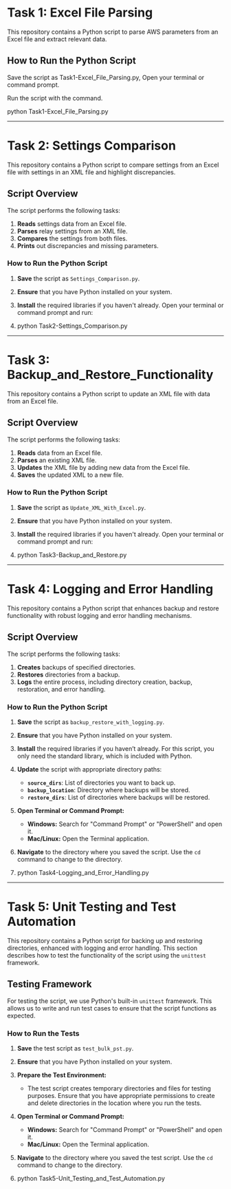 # Task 1: Excel File Parsing

This repository contains a Python script to parse AWS parameters from an Excel file and extract relevant data.

## How to Run the Python Script

Save the script as Task1-Excel_File_Parsing.py, Open your terminal or command prompt.

Run the script with the command.

python Task1-Excel_File_Parsing.py


----------------------------------------------------------------------------------------------------------------------------

# Task 2: Settings Comparison

This repository contains a Python script to compare settings from an Excel file with settings in an XML file and highlight discrepancies.

## Script Overview

The script performs the following tasks:
1. **Reads** settings data from an Excel file.
2. **Parses** relay settings from an XML file.
3. **Compares** the settings from both files.
4. **Prints** out discrepancies and missing parameters.

### How to Run the Python Script

1. **Save** the script as `Settings_Comparison.py`.

2. **Ensure** that you have Python installed on your system.

3. **Install** the required libraries if you haven't already. Open your terminal or command prompt and run:

4. python Task2-Settings_Comparison.py

----------------------------------------------------------------------------------------------------------------------------

# Task 3: Backup_and_Restore_Functionality

This repository contains a Python script to update an XML file with data from an Excel file.

## Script Overview

The script performs the following tasks:
1. **Reads** data from an Excel file.
2. **Parses** an existing XML file.
3. **Updates** the XML file by adding new data from the Excel file.
4. **Saves** the updated XML to a new file.

### How to Run the Python Script

1. **Save** the script as `Update_XML_With_Excel.py`.

2. **Ensure** that you have Python installed on your system.

3. **Install** the required libraries if you haven't already. Open your terminal or command prompt and run:

4. python Task3-Backup_and_Restore.py


----------------------------------------------------------------------------------------------------------------------------

# Task 4: Logging and Error Handling

This repository contains a Python script that enhances backup and restore functionality with robust logging and error handling mechanisms.

## Script Overview

The script performs the following tasks:
1. **Creates** backups of specified directories.
2. **Restores** directories from a backup.
3. **Logs** the entire process, including directory creation, backup, restoration, and error handling.

### How to Run the Python Script

1. **Save** the script as `backup_restore_with_logging.py`.

2. **Ensure** that you have Python installed on your system.

3. **Install** the required libraries if you haven’t already. For this script, you only need the standard library, which is included with Python.

4. **Update** the script with appropriate directory paths:
   - **`source_dirs`**: List of directories you want to back up.
   - **`backup_location`**: Directory where backups will be stored.
   - **`restore_dirs`**: List of directories where backups will be restored.

5. **Open Terminal or Command Prompt:**
   - **Windows:** Search for "Command Prompt" or "PowerShell" and open it.
   - **Mac/Linux:** Open the Terminal application.

6. **Navigate** to the directory where you saved the script. Use the `cd` command to change to the directory.

7. python Task4-Logging_and_Error_Handling.py


----------------------------------------------------------------------------------------------------------------------------

# Task 5: Unit Testing and Test Automation

This repository contains a Python script for backing up and restoring directories, enhanced with logging and error handling. 
This section describes how to test the functionality of the script using the `unittest` framework.

## Testing Framework

For testing the script, we use Python's built-in `unittest` framework. This allows us to write and run test cases to ensure that the script functions as expected.

### How to Run the Tests

1. **Save** the test script as `test_bulk_pst.py`.

2. **Ensure** that you have Python installed on your system.

3. **Prepare the Test Environment:**
   - The test script creates temporary directories and files for testing purposes. Ensure that you have appropriate permissions to create and delete directories in the location where you run the tests.

4. **Open Terminal or Command Prompt:**
   - **Windows:** Search for "Command Prompt" or "PowerShell" and open it.
   - **Mac/Linux:** Open the Terminal application.

5. **Navigate** to the directory where you saved the test script. Use the `cd` command to change to the directory.

6. python Task5-Unit_Testing_and_Test_Automation.py
